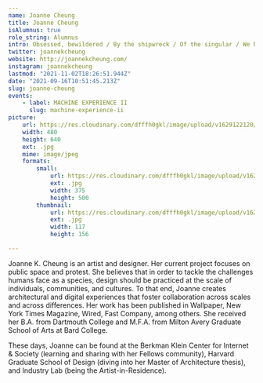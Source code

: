 ```yaml
---
name: Joanne Cheung
title: Joanne Cheung
isAlumnus: true
role_string: Alumnus
intro: Obsessed, bewildered / By the shipwreck / Of the singular / We have chosen the meaning / Of being numerous. -George Oppen
twitter: joannekcheung
website: http://joannekcheung.com/
instagram: joannekcheung
lastmod: "2021-11-02T18:26:51.944Z"
date: "2021-09-16T10:51:45.213Z"
slug: joanne-cheung
events:
    - label: MACHINE EXPERIENCE II
      slug: machine-experience-ii
picture:
    url: https://res.cloudinary.com/dfffh0gkl/image/upload/v1629122120/joanne_d77c82dd7a.jpg
    width: 480
    height: 640
    ext: .jpg
    mime: image/jpeg
    formats:
        small:
            url: https://res.cloudinary.com/dfffh0gkl/image/upload/v1629122122/small_joanne_d77c82dd7a.jpg
            ext: .jpg
            width: 375
            height: 500
        thumbnail:
            url: https://res.cloudinary.com/dfffh0gkl/image/upload/v1629122121/thumbnail_joanne_d77c82dd7a.jpg
            ext: .jpg
            width: 117
            height: 156

---
```

Joanne K. Cheung is an artist and designer. Her current project focuses on public space and protest. She believes that in order to tackle the challenges humans face as a species, design should be practiced at the scale of individuals, communities, and cultures. To that end, Joanne creates architectural and digital experiences that foster collaboration across scales and across differences. Her work has been published in Wallpaper, New York Times Magazine, Wired, Fast Company, among others. She received her B.A. from Dartmouth College and M.F.A. from Milton Avery Graduate School of Arts at Bard College. 

These days, Joanne can be found at the Berkman Klein Center for Internet & Society (learning and sharing with her Fellows community), Harvard Graduate School of Design (diving into her Master of Architecture thesis), and Industry Lab (being the Artist-in-Residence).